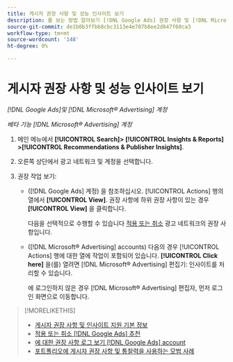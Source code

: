 ```yaml
---
title: 게시자 권장 사항 및 성능 인사이트 보기
description: 를 보는 방법 알아보기 [!DNL Google Ads] 권장 사항 및 [!DNL Microsoft® Advertising] 광고 네트워크 계정에 대한 성능 인사이트.
source-git-commit: de1b0b3ffbb8cbc3113e4e707b8ee2d647f60ca3
workflow-type: tm+mt
source-wordcount: '148'
ht-degree: 0%

---
```


# 게시자 권장 사항 및 성능 인사이트 보기

*[!DNL Google Ads]및 [!DNL Microsoft® Advertising] 계정*

*베타 기능 [!DNL Microsoft® Advertising] 계정*

1. 메인 메뉴에서 **[!UICONTROL Search]> [!UICONTROL Insights & Reports] >[!UICONTROL Recommendations & Publisher Insights]**.

1. 오른쪽 상단에서 광고 네트워크 및 계정을 선택합니다.

1. 권장 작업 보기:

   * ([!DNL Google Ads] 계정) 을 참조하십시오. [!UICONTROL Actions] 행의 열에서 **[!UICONTROL View]**. 권장 사항에 하위 권장 사항이 있는 경우 **[!UICONTROL View]** 을 클릭합니다.

     다음을 선택적으로 수행할 수 있습니다 [적용 또는 취소](google-recommendation-apply-dismiss.md) 광고 네트워크의 권장 사항입니다.

   * ([!DNL Microsoft® Advertising] accounts) 다음의 경우 [!UICONTROL Actions] 행에 대한 열에 작업이 포함되어 있습니다. **[!UICONTROL Click here]** 을(를) 열려면 [!DNL Microsoft® Advertising] 편집기: 인사이트를 처리할 수 있습니다.

     에 로그인하지 않은 경우 [!DNL Microsoft® Advertising] 편집자, 먼저 로그인 화면으로 이동합니다.

>[!MORELIKETHIS]
>
>* [게시자 권장 사항 및 인사이트 지원 기본 정보](recommendation-support.md)
>* [적용 또는 취소 [!DNL Google Ads] 추천](google-recommendation-apply-dismiss.md)
>* [에 대한 권장 사항 로그 보기 [!DNL Google Ads] account](google-recommendation-view-log.md)
>* [포트폴리오에 게시자 권장 사항 및 통찰력을 사용하는 모범 사례](recommendation-best-practices.md)
